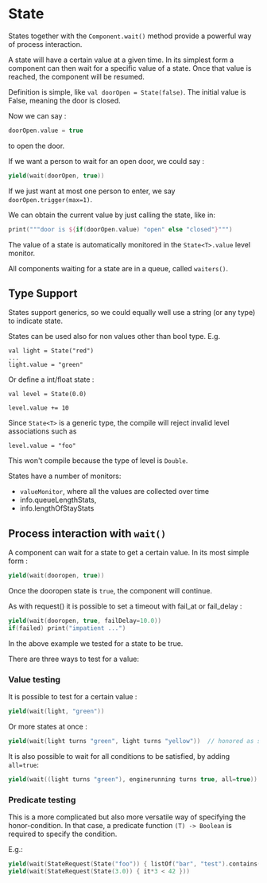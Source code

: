 # State

States together with the `Component.wait()` method provide a powerful way of process interaction.

A state will have a certain value at a given time. In its simplest form a component can then wait for
a specific value of a state. Once that value is reached, the component will be resumed.

Definition is simple, like `val doorOpen = State(false)`. The initial value is False, meaning
the door is closed.


Now we can say :

```kotlin
doorOpen.value = true
```

to open the door.

If we want a person to wait for an open door, we could say :

```kotlin
yield(wait(doorOpen, true))
```

If we just want at most one person to enter, we say `doorOpen.trigger(max=1)`.

We can obtain the current value by just calling the state, like in:

```kotlin
print("""door is ${if(doorOpen.value) "open" else "closed"}""")
```

The value of a state is automatically monitored in the `State<T>.value` level monitor.

All components waiting for a state are in a queue, called `waiters()`.

## Type Support

States support generics, so we could equally well use a string (or any type) to indicate state.

States can be used also for non values other than bool type. E.g.

```
val light = State("red")
...
light.value = "green"
```

Or define a int/float state :

```
val level = State(0.0)
        
level.value += 10
```

Since `State<T>` is a generic type, the compile will reject invalid level associations such as
```
level.value = "foo"
```
This won't compile because the type of level is `Double`.


States have a number of monitors:

* `valueMonitor`, where all the values are collected over time
* info.queueLengthStats,
* info.lengthOfStayStats

## Process interaction with `wait()`

A component can wait for a state to get a certain value. In its most simple form :

```kotlin
yield(wait(dooropen, true))
```

Once the dooropen state is `true`, the component will continue.

As with request() it is possible to set a timeout with fail_at or fail_delay :

```kotlin
yield(wait(dooropen, true, failDelay=10.0))
if(failed) print("impatient ...")
```

In the above example we tested for a state to be true.

There are three ways to test for a value:

### Value testing

It is possible to test for a certain value :

```kotlin
yield(wait(light, "green"))
```
    
Or more states at once :
    
```kotlin
yield(wait(light turns "green", light turns "yellow"))  // honored as soon is light is green OR yellow
```
    
It is also possible to wait for all conditions to be satisfied, by adding `all=true`:

```kotlin
yield(wait((light turns "green"), enginerunning turns true, all=true)) // honored as soon as light is green AND engine is running
```


### Predicate testing

This is a more complicated but also more versatile way of specifying the honor-condition. In that case, a predicate function `(T) -> Boolean` is required to specify the condition.

E.g.:
        
```kotlin
yield(wait(StateRequest(State("foo")) { listOf("bar", "test").contains(it) })
yield(wait(StateRequest(State(3.0)) { it*3 < 42 }))
```
